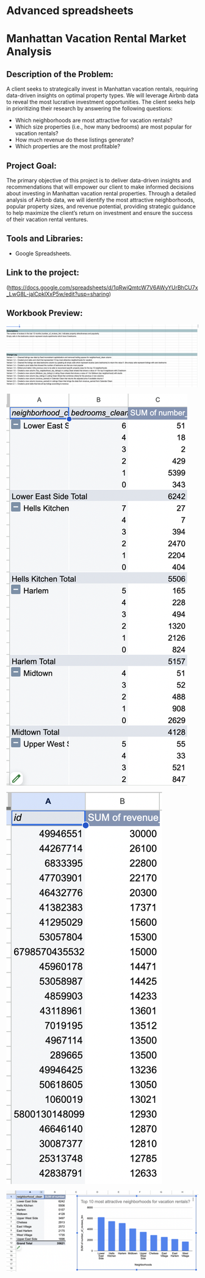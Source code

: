 # Advanced spreadsheets

# Manhattan Vacation Rental Market Analysis


## Description of the Problem:
A client seeks to strategically invest in Manhattan vacation rentals, requiring data-driven insights on optimal property types. We will leverage Airbnb data to reveal the most lucrative investment opportunities.
The client seeks help in prioritizing their research by answering the following questions:
- Which neighborhoods are most attractive for vacation rentals?
- Which size properties (i.e., how many bedrooms) are most popular for vacation rentals?
- How much revenue do these listings generate?
- Which properties are the most profitable?

## Project Goal:
The primary objective of this project is to deliver data-driven insights and recommendations that will empower our client to make informed decisions about investing in Manhattan vacation rental properties. Through a detailed analysis of Airbnb data, we will identify the most attractive neighborhoods, popular property sizes, and revenue potential, providing strategic guidance to help maximize the client’s return on investment and ensure the success of their vacation rental ventures.
## Tools and Libraries:
-	Google Spreadsheets.

## Link to the project:
(https://docs.google.com/spreadsheets/d/1qRwiQmtcW7V6AWyYUrBhCU7x_LwG8L-jalCpklXxP5w/edit?usp=sharing)

## Workbook Preview:
![Sample Image](https://github.com/pjain6801/TripleTen_Projects/blob/main/Google%20Sheets%20-%20Manhattan%20Vacation%20Rental%20Market%20Analysis/image%204.png)

![Sample Image](https://github.com/pjain6801/TripleTen_Projects/blob/main/Google%20Sheets%20-%20Manhattan%20Vacation%20Rental%20Market%20Analysis/image%202.png)

![Sample Image](https://github.com/pjain6801/TripleTen_Projects/blob/main/Google%20Sheets%20-%20Manhattan%20Vacation%20Rental%20Market%20Analysis/image%203.png)

![Sample Image](https://github.com/pjain6801/TripleTen_Projects/blob/main/Google%20Sheets%20-%20Manhattan%20Vacation%20Rental%20Market%20Analysis/image%201.png)


